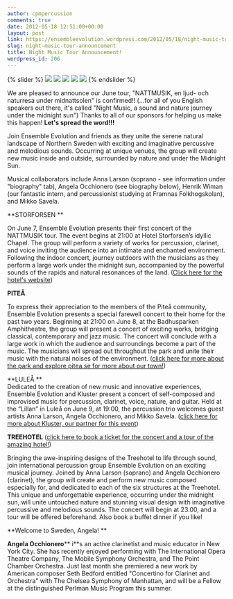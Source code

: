 ```yaml
---
author: cpmpercussion
comments: true
date: 2012-05-18 12:51:00+00:00
layout: post
link: https://ensembleevolution.wordpress.com/2012/05/18/night-music-tour-announcement/
slug: night-music-tour-announcement
title: Night Music Tour Announcement!
wordpress_id: 206
---
```


{% slider %}
![](https://ensembleevolution.files.wordpress.com/2012/05/b7cb0-img.jpg)
![](https://ensembleevolution.files.wordpress.com/2012/05/53b8c-img.jpg)
![](https://ensembleevolution.files.wordpress.com/2012/05/02475-img.jpg)
![](https://ensembleevolution.files.wordpress.com/2012/05/103aa-img.jpg)
![](https://ensembleevolution.files.wordpress.com/2012/05/817d6-img.jpg)
{% endslider %}

We are pleased to announce our June tour, "NATTMUSIK, en ljud- och naturresa under midnattsolen" is confirmed!! (...for all of you English speakers out there, it's called "Night Music, a sound and nature journey under the midnight sun") Thanks to all of our sponsors for helping us make this happen! **Let's spread the word!!!**

Join Ensemble Evolution and friends as they unite the serene natural landscape of Northern Sweden with exciting and imaginative percussive and melodious sounds. Occurring at unique venues, the group will create new music inside and outside, surrounded by nature and under the Midnight Sun.

Musical collaborators include Anna Larson (soprano - see information under "biography" tab), Angela Occhionero (see biography below), Henrik Wiman (our fantastic intern, and percussionist studying at Framnas Folkhogskolan), and Mikko Savela.

**STORFORSEN **

On June 7, Ensemble Evolution presents their first concert of the NATTMUSIK tour. The event begins at 21:00 at Hotel Storforsen’s idyllic Chapel. The group will perform a variety of works for percussion, clarinet, and voice inviting the audience into an intimate and enchanted environment. Following the indoor concert, journey outdoors with the musicians as they perform a large work under the midnight sun, accompanied by the powerful sounds of the rapids and natural resonances of the land. ([Click here for the hotel's website](http://en.storforsen-hotell.se/om_hotell_storforsen/))

**PITEÅ**

To express their appreciation to the members of the Piteå community, Ensemble Evolution presents a special farewell concert to their home for the past two years. Beginning at 21:00 on June 8, at the Badhusparken Amphitheatre, the group will present a concert of exciting works, bridging classical, contemporary and jazz music. The concert will conclude with a large work in which the audience and surroundings become a part of the music. The musicians will spread out throughout the park and unite their music with the natural noises of the environment. ([click here for more about the park and explore pitea.se for more about our town!](http://www.pitea.se/sv/du-och-din-kommun/Kultur-och-Fritid/Park-och-tradgard/Parker/Badhusparken/))

**LULEÅ **  
Dedicated to the creation of new music and innovative experiences, Ensemble Evolution and Kluster present a concert of self-composed and improvised music for percussion, clarinet, voice, nature, and guitar. Held at the “Lillan” in Luleå on June 9, at 19:00, the percussion trio welcomes guest artists Anna Larson, Angela Occhionero, and Mikko Savela. ([click here for more about Kluster, our partner for this event](http://www.kluster.nu/))

**TREEHOTEL** ([click here to book a ticket for the concert and a tour of the amazing hotel!](http://www.treehotel.se))

Bringing the awe-inspiring designs of the Treehotel to life through sound, join international percussion group Ensemble Evolution on an exciting musical journey. Joined by Anna Larson (soprano) and Angela Occhionero (clarinet), the group will create and perform new music composed especially for, and dedicated to each of the six structures at the Treehotel. This unique and unforgettable experience, occurring under the midnight sun, will unite untouched nature and stunning visual design with imaginative percussive and melodious sounds. The concert will begin at 23.00, and a tour will be offered beforehand. Also book a buffet dinner if you like!

**Welcome to Sweden, Angela! **

**Angela Occhionero**** i**s an active clarinetist and music educator in New York City. She has recently enjoyed performing with The International Opera Theatre Company, The Mobile Symphony Orchestra, and The Point Chamber Orchestra. Just last month she premiered a new work by American composer Seth Bedford entitled "Concertino for Clarinet and Orchestra" with The Chelsea Symphony of Manhattan, and will be a Fellow at the distinguished Perlman Music Program this summer.
